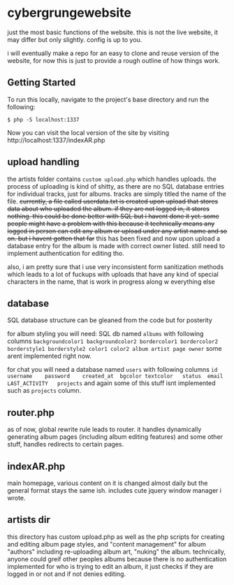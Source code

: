 # cybergrungewebsite
just the most basic functions of the website. this is not the live website, it may differ but only slightly. config is up to you. 

i will eventually make a repo for an easy to clone and reuse version of the website, for now this is just to provide a rough outline of how things work.

## Getting Started

To run this locally, navigate to the project's base directory and run the following:

```
$ php -S localhost:1337
```

Now you can visit the local version of the site by visiting http://localhost:1337/indexAR.php

## upload handling
the artists folder contains `custom upload.php` which handles uploads. the process of uploading is kind of shitty, as there are no SQL database entries for individual tracks, just for albums. tracks are simply titled the name of the file. ~~currently, a file called userdata.txt is created upon upload that stores data about who uploaded the album. if they are not logged in, it stores nothing. this could be done better with SQL but i havent done it yet. some people might have a problem with this because it technically means any logged in person can edit any album or upload under any artist name and so on. but i havent gotten that far~~ this has been fixed and now upon upload a database entry for the album is made with correct owner listed. still need to implement authentication for editing tho.

also, i am pretty sure that i use very inconsistent form sanitization methods which leads to a lot of fuckups with uploads that have any kind of special characters in the name, that is work in progress along w everything else

## database

SQL database structure can be gleaned from the code but for posterity 

for album styling you will need: SQL db named ```albums``` with following columns ``` backgroundcolor1 backgroundcolor2 bordercolor1 bordercolor2 borderstyle1 borderstyle2 color1 color2 album artist page owner ``` some arent implemented right now.

for chat you will need a database named ```users``` with following columns ``` id	username	password	created_at	bgcolor	textcolor	status	email	LAST_ACTIVITY	projects ``` and again some of this stuff isnt implemented such as ```projects``` column.

## router.php
as of now, global rewrite rule leads to router. it handles dynamically generating album pages (including album editing features) and some other stuff,
handles redirects to certain pages.

## indexAR.php
main homepage, various content on it is changed almost daily but the general format stays the same ish. includes cute jquery window manager i wrote.

## artists dir
this directory has custom upload.php as well as the php scripts for creating and editing album page styles, and "content management" for album "authors" including re-uploading album art, "nuking" the album. technically, anyone could greif other peoples albums because there is no authentication implemented for who is trying to edit an album, it just checks if they are logged in or not and if not denies editing.
